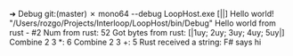 ➜  Debug git:(master) ✗ mono64 --debug LoopHost.exe
[||]
Hello world!
"/Users/rozgo/Projects/Interloop/LoopHost/bin/Debug"
Hello world from rust - #2
Num from rust: 52
Got bytes from rust: [|1uy; 2uy; 3uy; 4uy; 5uy|]
Combine 2 3 *: 6
Combine 2 3 +: 5
Rust received a string: F# says hi
